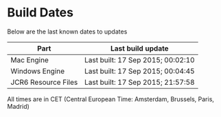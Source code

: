 # Build Dates

Below are the last known dates to updates

Part | Last build update
-----|-----
Mac Engine | Last built: 17 Sep 2015; 00:02:10
Windows Engine | Last built: 17 Sep 2015; 00:04:45
JCR6 Resource Files | Last built: 17 Sep 2015; 21:57:58
All times are in CET (Central European Time: Amsterdam, Brussels, Paris, Madrid)



